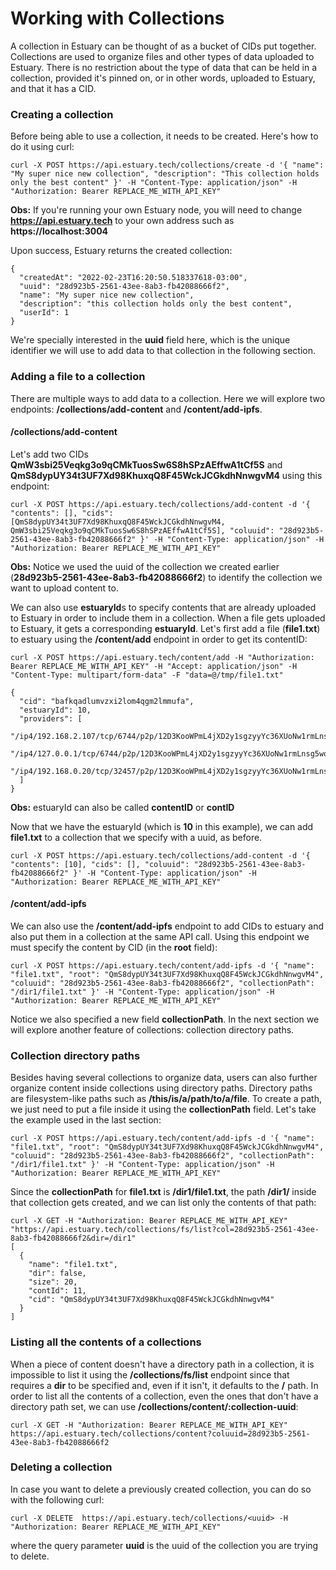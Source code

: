 # Working with Collections
A collection in Estuary can be thought of as a bucket of CIDs put together. Collections are used to organize files and other types of data uploaded to Estuary. There is no restriction about the type of data that can be held in a collection, provided it's pinned on, or in other words, uploaded to Estuary, and that it has a CID.

### Creating a collection
Before being able to use a collection, it needs to be created. Here's how to do it using curl:
```
curl -X POST https://api.estuary.tech/collections/create -d '{ "name": "My super nice new collection", "description": "This collection holds only the best content" }' -H "Content-Type: application/json" -H "Authorization: Bearer REPLACE_ME_WITH_API_KEY"
```
**Obs:** If you're running your own Estuary node, you will need to change **https://api.estuary.tech** to your own address such as **https://localhost:3004**

Upon success, Estuary returns the created collection:
```
{
  "createdAt": "2022-02-23T16:20:50.518337618-03:00",
  "uuid": "28d923b5-2561-43ee-8ab3-fb42088666f2",
  "name": "My super nice new collection",
  "description": "this collection holds only the best content",
  "userId": 1
}
```
We're specially interested in the **uuid** field here, which is the unique identifier we will use to add data to that collection in the following section.


### Adding a file to a collection
There are multiple ways to add data to a collection. Here we will explore two endpoints: **/collections/add-content** and **/content/add-ipfs**.

#### /collections/add-content
Let's add two CIDs **QmW3sbi25Veqkg3o9qCMkTuosSw6S8hSPzAEffwA1tCf5S** and **QmS8dypUY34t3UF7Xd98KhuxqQ8F45WckJCGkdhNnwgvM4** using this endpoint:
```
curl -X POST https://api.estuary.tech/collections/add-content -d '{ "contents": [], "cids": [QmS8dypUY34t3UF7Xd98KhuxqQ8F45WckJCGkdhNnwgvM4, QmW3sbi25Veqkg3o9qCMkTuosSw6S8hSPzAEffwA1tCf5S], "coluuid": "28d923b5-2561-43ee-8ab3-fb42088666f2" }' -H "Content-Type: application/json" -H "Authorization: Bearer REPLACE_ME_WITH_API_KEY"
```
**Obs:** Notice we used the uuid of the collection we created earlier (**28d923b5-2561-43ee-8ab3-fb42088666f2**) to identify the collection we want to upload content to.

We can also use **estuaryId**s to specify contents that are already uploaded to Estuary in order to include them in a collection. When a file gets uploaded to Estuary, it gets a corresponding **estuaryId**. Let's first add a file (**file1.txt**) to estuary using the **/content/add** endpoint in order to get its contentID:
```
curl -X POST https://api.estuary.tech/content/add -H "Authorization: Bearer REPLACE_ME_WITH_API_KEY" -H "Accept: application/json" -H "Content-Type: multipart/form-data" -F "data=@/tmp/file1.txt"

{
  "cid": "bafkqadlumvzxi2lom4qgm2lmmufa",
  "estuaryId": 10,
  "providers": [
    "/ip4/192.168.2.107/tcp/6744/p2p/12D3KooWPmL4jXD2y1sgzyyYc36XUoNw1rmLnsg5woPF24vabEVR",
    "/ip4/127.0.0.1/tcp/6744/p2p/12D3KooWPmL4jXD2y1sgzyyYc36XUoNw1rmLnsg5woPF24vabEVR",
    "/ip4/192.168.0.20/tcp/32457/p2p/12D3KooWPmL4jXD2y1sgzyyYc36XUoNw1rmLnsg5woPF24vabEVR"
  ]
}
```
**Obs:** estuaryId can also be called **contentID** or **contID**

Now that we have the estuaryId (which is **10** in this example), we can add **file1.txt** to a collection that we specify with a uuid, as before. 
```
curl -X POST https://api.estuary.tech/collections/add-content -d '{ "contents": [10], "cids": [], "coluuid": "28d923b5-2561-43ee-8ab3-fb42088666f2" }' -H "Content-Type: application/json" -H "Authorization: Bearer REPLACE_ME_WITH_API_KEY"
```

#### /content/add-ipfs
We can also use the **/content/add-ipfs** endpoint to add CIDs to estuary and also put them in a collection at the same API call. Using this endpoint we must specify the content by CID (in the **root** field):
```
curl -X POST https://api.estuary.tech/content/add-ipfs -d '{ "name": "file1.txt", "root": "QmS8dypUY34t3UF7Xd98KhuxqQ8F45WckJCGkdhNnwgvM4", "coluuid": "28d923b5-2561-43ee-8ab3-fb42088666f2", "collectionPath": "/dir1/file1.txt" }' -H "Content-Type: application/json" -H "Authorization: Bearer REPLACE_ME_WITH_API_KEY"
```

Notice we also specified a new field **collectionPath**. In the next section we will explore another feature of collections: collection directory paths.

### Collection directory paths
Besides having several collections to organize data, users can also further organize content inside collections using directory paths. Directory paths are filesystem-like paths such as **/this/is/a/path/to/a/file**. To create a path, we just need to put a file inside it using the **collectionPath** field. Let's take the example used in the last section:
```
curl -X POST https://api.estuary.tech/content/add-ipfs -d '{ "name": "file1.txt", "root": "QmS8dypUY34t3UF7Xd98KhuxqQ8F45WckJCGkdhNnwgvM4", "coluuid": "28d923b5-2561-43ee-8ab3-fb42088666f2", "collectionPath": "/dir1/file1.txt" }' -H "Content-Type: application/json" -H "Authorization: Bearer REPLACE_ME_WITH_API_KEY"
```
Since the **collectionPath** for **file1.txt** is **/dir1/file1.txt**, the path **/dir1/** inside that collection gets created, and we can list only the contents of that path:
```
curl -X GET -H "Authorization: Bearer REPLACE_ME_WITH_API_KEY" "https://api.estuary.tech/collections/fs/list?col=28d923b5-2561-43ee-8ab3-fb42088666f2&dir=/dir1"
[
  {
    "name": "file1.txt",
    "dir": false,
    "size": 20,
    "contId": 11,
    "cid": "QmS8dypUY34t3UF7Xd98KhuxqQ8F45WckJCGkdhNnwgvM4"
  }
]
```

### Listing all the contents of a collections
When a piece of content doesn't have a directory path in a collection, it is impossible to list it using the **/collections/fs/list** endpoint since that requires a **dir** to be specified and, even if it isn't, it defaults to the **/** path. In order to list all the contents of a collection, even the ones that don't have a directory path set, we can use **/collections/content/:collection-uuid**:

```
curl -X GET -H "Authorization: Bearer REPLACE_ME_WITH_API_KEY" https://api.estuary.tech/collections/content?coluuid=28d923b5-2561-43ee-8ab3-fb42088666f2
```

### Deleting a collection
In case you want to delete a previously created collection, you can do so with the following curl:

```
curl -X DELETE  https://api.estuary.tech/collections/<uuid> -H "Authorization: Bearer REPLACE_ME_WITH_API_KEY"
```

where the query parameter **uuid** is the uuid of the collection you are trying to delete.



























